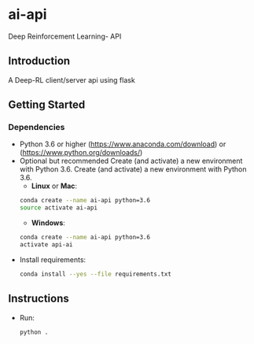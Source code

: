 # ai-api
Deep Reinforcement Learning- API

## Introduction
A  Deep-RL client/server api using flask 

## Getting Started

### Dependencies
- Python 3.6 or higher (https://www.anaconda.com/download) or (https://www.python.org/downloads/) 
- Optional but recommended Create (and activate) a new environment with Python 3.6.
    Create (and activate) a new environment with Python 3.6.
    - __Linux__ or __Mac__: 
	```bash
	conda create --name ai-api python=3.6
	source activate ai-api
	```
	- __Windows__: 
	```bash
	conda create --name ai-api python=3.6 
	activate api-ai
	```
- Install requirements:
    ```bash
    conda install --yes --file requirements.txt
	```

## Instructions

- Run:
    ```bash
	python .
	```